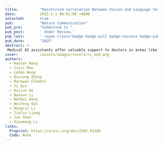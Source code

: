 ```yaml
---
title:          "Reinforced Correlation Between Vision and Language for Precise Medical AI Assistant"
date:           2025-5-1 00:01:00 +0800
selected:       true
pub:            "Nature Communication"
pub_pre:        "Submitted to "
pub_post:       ' Under Review.'
pub_last:       ' <span class="badge badge-pill badge-success badge-publication">Segmentation</span>'
pub_date:       "2025"
abstract: >-
 Medical AI assistants offer valuable support to doctors in areas like disease diagnosis, medical image analysis, and report generation. However, significant gaps remain in their effectiveness in clinical scenarios. These include limited accuracy when processing multimodal content (both text and images) and a lack of validation of these models in real clinical settings. Here, we propose RCMed, a full-stack AI assistant that enhances multimodal alignment in both input and output, enabling precise anatomical delineation, accurate localization, and reliable diagnosis for clinicians through hierarchical vision-language grounding. We establish a self-reinforcing correlation mechanism where visual features dynamically inform language context, while language semantics guide pixel-wise spatial attention, creating a closed-loop system that progressively refines both modalities. The strong correlation is enhanced by a color region description strategy, which translates anatomical structures into semantically rich textual descriptors, enabling the model to learn intrinsic shape-location-text relationships across scales. Trained on a 20 million images-mask-description triplets dataset, RCMed achieves state-of-the-art precision in contextualizing irregular lesions and subtle anatomical boundaries, excelling across 165 clinical tasks with 9 different modalities. This work showcases how tightly integrated multi-modal foundation models inherently capture fine-grained, detailed patterns, enabling human-level interpretive capabilities in complex and sophisticated scenarios and marking a significant advancement in human-centric AI-driven healthcare.
cover:          /assets/images/covers/rc_med.png
authors:
  - Haonan Wang
  - Jiaji Mao
  - Lehan Wang
  - Qixiang Zhang
  - Marawan Elbatel
  - Yi Qin
  - Huijun Hu
  - Baoxun Li
  - Wenhui Deng
  - Weifeng Qin
  - Hongrui Li
  - Jialin Liang
  - Jun Shen
  - Xiaomeng Li
links:
  Preprint: https://arxiv.org/abs/2505.03380
  Code: None
---
```


